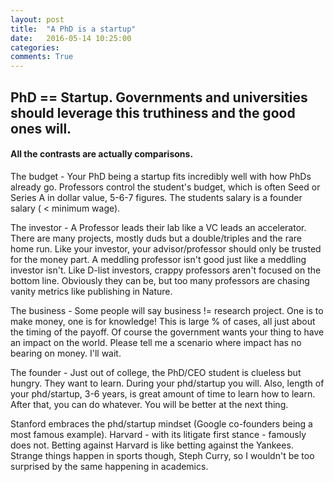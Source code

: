 ```yaml
---
layout: post
title:  "A PhD is a startup"
date:   2016-05-14 10:25:00
categories:
comments: True
---
```


## **PhD == Startup. Governments and universities should leverage this truthiness and the good ones will.** 


#### All the contrasts are actually comparisons.
The budget - Your PhD being a startup fits incredibly well with how PhDs already go. Professors control the student's budget, which is often Seed or Series A in dollar value, 5-6-7 figures. The students salary is a founder salary ( < minimum wage).

The investor - A Professor leads their lab like a VC leads an accelerator. There are many projects, mostly duds but a double/triples and the rare home run. Like your investor, your advisor/professor should only be trusted for the money part. A meddling professor isn't good just like a meddling investor isn't. Like D-list investors, crappy professors aren't focused on the bottom line. Obviously they can be, but too many professors are chasing vanity metrics like publishing in Nature. 

The business - Some people will say business != research project. One is to make money, one is for knowledge! This is large % of cases, all just about the timing of the payoff. Of course the government wants your thing to have an impact on the world. Please tell me a scenario where impact has no bearing on money. I'll wait.

The founder - Just out of college, the PhD/CEO student is clueless but hungry. They want to learn. During your phd/startup you will. Also, length of your phd/startup, 3-6 years, is great amount of time to learn how to learn. After that, you can do whatever. You will be better at the next thing.

Stanford embraces the phd/startup mindset (Google co-founders being a most famous example). Harvard - with its litigate first stance - famously does not. Betting against Harvard is like betting against the Yankees. Strange things happen in sports though, Steph Curry, so I wouldn't be too surprised by the same happening in academics. 

